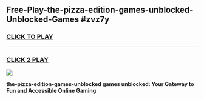 
## Free-Play-the-pizza-edition-games-unblocked-Unblocked-Games #zvz7y
<h3>
<a href="https://news.freeplayer.one?title=the-pizza-edition-games-unblocked&ref=8M">CLICK TO PLAY</a></h3>
<hr>

<h3>
<a href="https://news.freeplayer.one?title=the-pizza-edition-games-unblocked&ref=8M">CLICK 2 PLAY</a>
  
</h3>

<a href="https://news.freeplayer.one?title=the-pizza-edition-games-unblocked&ref=8M"><img src="https://clearcache.store/games.png"></a>


**the-pizza-edition-games-unblocked games unblocked: Your Gateway to Fun and Accessible Online Gaming**
